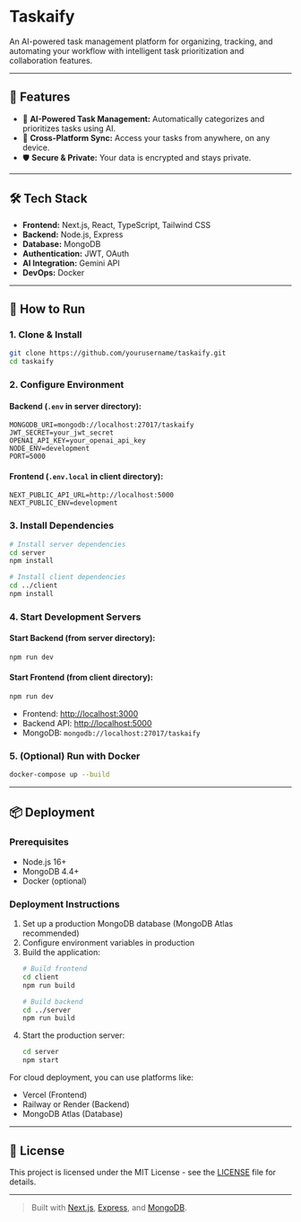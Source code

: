 # Taskaify

An AI-powered task management platform for organizing, tracking, and automating your workflow with intelligent task prioritization and collaboration features.

---

## 🚀 Features

- 🤖 **AI-Powered Task Management:** Automatically categorizes and prioritizes tasks using AI.
- 📱 **Cross-Platform Sync:** Access your tasks from anywhere, on any device.
- 🛡️ **Secure & Private:** Your data is encrypted and stays private.

---

## 🛠️ Tech Stack

- **Frontend:** Next.js, React, TypeScript, Tailwind CSS
- **Backend:** Node.js, Express
- **Database:** MongoDB
- **Authentication:** JWT, OAuth
- **AI Integration:** Gemini API
- **DevOps:** Docker

---

## 🏁 How to Run

### 1. Clone & Install
```bash
git clone https://github.com/yourusername/taskaify.git
cd taskaify
```

### 2. Configure Environment

#### Backend (`.env` in server directory):
```env
MONGODB_URI=mongodb://localhost:27017/taskaify
JWT_SECRET=your_jwt_secret
OPENAI_API_KEY=your_openai_api_key
NODE_ENV=development
PORT=5000
```

#### Frontend (`.env.local` in client directory):
```env
NEXT_PUBLIC_API_URL=http://localhost:5000
NEXT_PUBLIC_ENV=development
```

### 3. Install Dependencies
```bash
# Install server dependencies
cd server
npm install

# Install client dependencies
cd ../client
npm install
```

### 4. Start Development Servers

#### Start Backend (from server directory):
```bash
npm run dev
```

#### Start Frontend (from client directory):
```bash
npm run dev
```

- Frontend: [http://localhost:3000](http://localhost:3000)
- Backend API: [http://localhost:5000](http://localhost:5000)
- MongoDB: `mongodb://localhost:27017/taskaify`

### 5. (Optional) Run with Docker
```bash
docker-compose up --build
```

---

## 📦 Deployment

### Prerequisites
- Node.js 16+
- MongoDB 4.4+
- Docker (optional)

### Deployment Instructions
1. Set up a production MongoDB database (MongoDB Atlas recommended)
2. Configure environment variables in production
3. Build the application:
   ```bash
   # Build frontend
   cd client
   npm run build
   
   # Build backend
   cd ../server
   npm run build
   ```
4. Start the production server:
   ```bash
   cd server
   npm start
   ```

For cloud deployment, you can use platforms like:
- Vercel (Frontend)
- Railway or Render (Backend)
- MongoDB Atlas (Database)

---

## 📄 License

This project is licensed under the MIT License - see the [LICENSE](LICENSE) file for details.

---

> Built with [Next.js](https://nextjs.org), [Express](https://expressjs.com), and [MongoDB](https://www.mongodb.com/).
